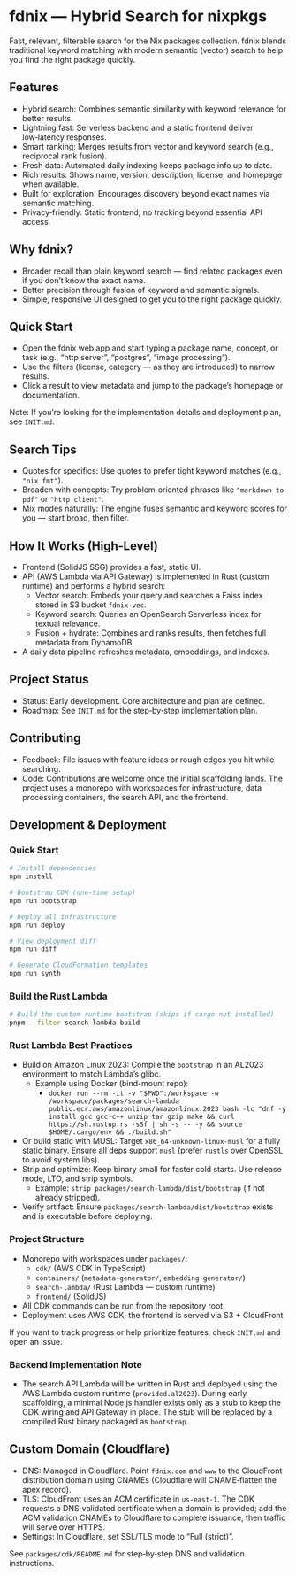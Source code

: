 # fdnix — Hybrid Search for nixpkgs

Fast, relevant, filterable search for the Nix packages collection. fdnix blends traditional keyword matching with modern semantic (vector) search to help you find the right package quickly.

## Features

- Hybrid search: Combines semantic similarity with keyword relevance for better results.
- Lightning fast: Serverless backend and a static frontend deliver low‑latency responses.
- Smart ranking: Merges results from vector and keyword search (e.g., reciprocal rank fusion).
- Fresh data: Automated daily indexing keeps package info up to date.
- Rich results: Shows name, version, description, license, and homepage when available.
- Built for exploration: Encourages discovery beyond exact names via semantic matching.
- Privacy‑friendly: Static frontend; no tracking beyond essential API access.

## Why fdnix?

- Broader recall than plain keyword search — find related packages even if you don’t know the exact name.
- Better precision through fusion of keyword and semantic signals.
- Simple, responsive UI designed to get you to the right package quickly.

## Quick Start

- Open the fdnix web app and start typing a package name, concept, or task (e.g., “http server”, “postgres”, “image processing”).
- Use the filters (license, category — as they are introduced) to narrow results.
- Click a result to view metadata and jump to the package’s homepage or documentation.

Note: If you’re looking for the implementation details and deployment plan, see `INIT.md`.

## Search Tips

- Quotes for specifics: Use quotes to prefer tight keyword matches (e.g., `"nix fmt"`).
- Broaden with concepts: Try problem‑oriented phrases like `"markdown to pdf"` or `"http client"`.
- Mix modes naturally: The engine fuses semantic and keyword scores for you — start broad, then filter.

## How It Works (High‑Level)

- Frontend (SolidJS SSG) provides a fast, static UI.
- API (AWS Lambda via API Gateway) is implemented in Rust (custom runtime) and performs a hybrid search:
  - Vector search: Embeds your query and searches a Faiss index stored in S3 bucket `fdnix-vec`.
  - Keyword search: Queries an OpenSearch Serverless index for textual relevance.
  - Fusion + hydrate: Combines and ranks results, then fetches full metadata from DynamoDB.
- A daily data pipeline refreshes metadata, embeddings, and indexes.

## Project Status

- Status: Early development. Core architecture and plan are defined.
- Roadmap: See `INIT.md` for the step‑by‑step implementation plan.

## Contributing

- Feedback: File issues with feature ideas or rough edges you hit while searching.
- Code: Contributions are welcome once the initial scaffolding lands. The project uses a monorepo with workspaces for infrastructure, data processing containers, the search API, and the frontend.

## Development & Deployment

### Quick Start
```bash
# Install dependencies
npm install

# Bootstrap CDK (one-time setup)
npm run bootstrap

# Deploy all infrastructure
npm run deploy

# View deployment diff
npm run diff

# Generate CloudFormation templates
npm run synth
```

### Build the Rust Lambda
```bash
# Build the custom runtime bootstrap (skips if cargo not installed)
pnpm --filter search-lambda build
```

### Rust Lambda Best Practices
- Build on Amazon Linux 2023: Compile the `bootstrap` in an AL2023 environment to match Lambda’s glibc.
  - Example using Docker (bind-mount repo):
    - `docker run --rm -it -v "$PWD":/workspace -w /workspace/packages/search-lambda public.ecr.aws/amazonlinux/amazonlinux:2023 bash -lc "dnf -y install gcc gcc-c++ unzip tar gzip make && curl https://sh.rustup.rs -sSf | sh -s -- -y && source $HOME/.cargo/env && ./build.sh"`
- Or build static with MUSL: Target `x86_64-unknown-linux-musl` for a fully static binary. Ensure all deps support `musl` (prefer `rustls` over OpenSSL to avoid system libs).
- Strip and optimize: Keep binary small for faster cold starts. Use release mode, LTO, and strip symbols.
  - Example: `strip packages/search-lambda/dist/bootstrap` (if not already stripped).
- Verify artifact: Ensure `packages/search-lambda/dist/bootstrap` exists and is executable before deploying.

### Project Structure
- Monorepo with workspaces under `packages/`:
  - `cdk/` (AWS CDK in TypeScript)
  - `containers/` (`metadata-generator/`, `embedding-generator/`)
  - `search-lambda/` (Rust Lambda — custom runtime)
  - `frontend/` (SolidJS)
- All CDK commands can be run from the repository root
- Deployment uses AWS CDK; the frontend is served via S3 + CloudFront

If you want to track progress or help prioritize features, check `INIT.md` and open an issue.

### Backend Implementation Note

- The search API Lambda will be written in Rust and deployed using the AWS Lambda custom runtime (`provided.al2023`). During early scaffolding, a minimal Node.js handler exists only as a stub to keep the CDK wiring and API Gateway in place. The stub will be replaced by a compiled Rust binary packaged as `bootstrap`.

## Custom Domain (Cloudflare)

- DNS: Managed in Cloudflare. Point `fdnix.com` and `www` to the CloudFront distribution domain using CNAMEs (Cloudflare will CNAME‑flatten the apex record).
- TLS: CloudFront uses an ACM certificate in `us-east-1`. The CDK requests a DNS‑validated certificate when a domain is provided; add the ACM validation CNAMEs to Cloudflare to complete issuance, then traffic will serve over HTTPS.
- Settings: In Cloudflare, set SSL/TLS mode to “Full (strict)”.

See `packages/cdk/README.md` for step‑by‑step DNS and validation instructions.
